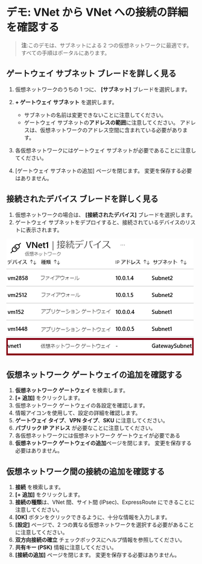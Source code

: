 # <a name="demonstration-explore-vnet-to-vnet-connections"></a>デモ: VNet から VNet への接続の詳細を確認する

>**注**:このデモは、サブネットによる 2 つの仮想ネットワークに最適です。 すべての手順はポータルにあります。 

## <a name="explore-the-gateway-subnet-blade"></a>ゲートウェイ サブネット ブレードを詳しく見る

1. 仮想ネットワークのうちの 1 つに、 **[サブネット]** ブレードを選択します。
1. **+ ゲートウェイ サブネット** を選択します。

    - サブネットの名前は変更できないことに注意してください。  
    - ゲートウェイ サブネットの**アドレスの範囲**に注意してください。 アドレスは、仮想ネットワークのアドレス空間に含まれている必要があります。 

1. 各仮想ネットワークにはゲートウェイ サブネットが必要であることに注意してください。 
1. [ゲートウェイ サブネットの追加] ページを閉じます。 変更を保存する必要はありません。

## <a name="explore-the-connected-devices-blade"></a>接続されたデバイス ブレードを詳しく見る

1. 仮想ネットワークの場合は、 **[接続されたデバイス]** ブレードを選択します。
2. ゲートウェイ サブネットをデプロイすると、接続されているデバイスのリストに表示されます。

![ゲートウェイ サブネットを示す接続デバイスのスクリーンショット。](Images/connecteddevices.png)

## <a name="explore-adding-a-virtual-network-gateway"></a>仮想ネットワーク ゲートウェイの追加を確認する

1. **仮想ネットワーク ゲートウェイ** を検索します。
2. **[+ 追加]** をクリックします。
3. 仮想ネットワーク ゲートウェイの各設定を確認します。
4. 情報アイコンを使用して、設定の詳細を確認します。
5. **ゲートウェイ タイプ**、**VPN タイプ**、**SKU** に注意してください。 
6. **パブリック IP アドレス** が必要なことに注意してください。
7. 各仮想ネットワークには仮想ネットワーク ゲートウェイが必要である 
8. **仮想ネットワーク ゲートウェイの追加**ページを閉じます。 変更を保存する必要はありません。 

## <a name="explore-adding-a-connection-between-the-virtual-networks"></a>仮想ネットワーク間の接続の追加を確認する

1. **接続** を検索します。
2. **[+ 追加]** をクリックします。
3. **接続の種類**は、VNet 間、サイト間 (IPsec)、ExpressRoute にできることに注意してください。
4. **[OK]** ボタンをクリックできるように、十分な情報を入力します。
5. **[設定]** ページで、2 つの異なる仮想ネットワークを選択する必要があることに注意してください。
6. **双方向接続の確立** チェックボックスにヘルプ情報を参照してください。
7. **共有キー (PSK)** 情報に注意してください。
8. **[接続の追加]** ページを閉じます。 変更を保存する必要はありません。 